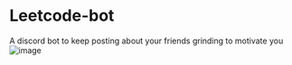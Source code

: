 # Leetcode-bot

A discord bot to keep posting about your friends grinding to motivate you![image](https://user-images.githubusercontent.com/7014475/156800665-f4e9edcb-d3ba-4966-b5cf-85b2cfeeea94.png)
